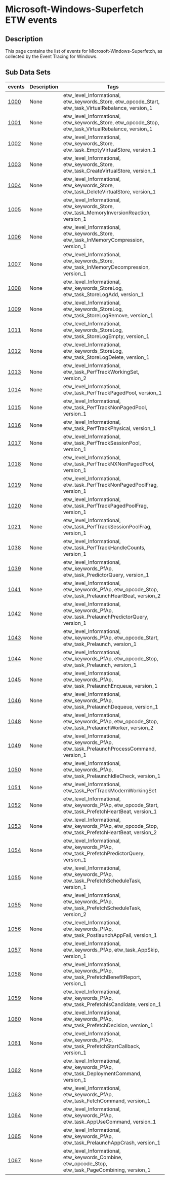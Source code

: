 # Microsoft-Windows-Superfetch ETW events

## Description
This page contains the list of events for Microsoft-Windows-Superfetch, as collected by the Event Tracing for Windows.

## Sub Data Sets
|events|Description|Tags|
|---|---|---|
|[1000](events/event-1000_v1.md)|None|etw_level_Informational, etw_keywords_Store, etw_opcode_Start, etw_task_VirtualRebalance, version_1|
|[1001](events/event-1001_v1.md)|None|etw_level_Informational, etw_keywords_Store, etw_opcode_Stop, etw_task_VirtualRebalance, version_1|
|[1002](events/event-1002_v1.md)|None|etw_level_Informational, etw_keywords_Store, etw_task_EmptyVirtualStore, version_1|
|[1003](events/event-1003_v1.md)|None|etw_level_Informational, etw_keywords_Store, etw_task_CreateVirtualStore, version_1|
|[1004](events/event-1004_v1.md)|None|etw_level_Informational, etw_keywords_Store, etw_task_DeleteVirtualStore, version_1|
|[1005](events/event-1005_v1.md)|None|etw_level_Informational, etw_keywords_Store, etw_task_MemoryInversionReaction, version_1|
|[1006](events/event-1006_v1.md)|None|etw_level_Informational, etw_keywords_Store, etw_task_InMemoryCompression, version_1|
|[1007](events/event-1007_v1.md)|None|etw_level_Informational, etw_keywords_Store, etw_task_InMemoryDecompression, version_1|
|[1008](events/event-1008_v1.md)|None|etw_level_Informational, etw_keywords_StoreLog, etw_task_StoreLogAdd, version_1|
|[1009](events/event-1009_v1.md)|None|etw_level_Informational, etw_keywords_StoreLog, etw_task_StoreLogRemove, version_1|
|[1011](events/event-1011_v1.md)|None|etw_level_Informational, etw_keywords_StoreLog, etw_task_StoreLogEmpty, version_1|
|[1012](events/event-1012_v1.md)|None|etw_level_Informational, etw_keywords_StoreLog, etw_task_StoreLogDelete, version_1|
|[1013](events/event-1013_v2.md)|None|etw_level_Informational, etw_task_PerfTrackWorkingSet, version_2|
|[1014](events/event-1014_v1.md)|None|etw_level_Informational, etw_task_PerfTrackPagedPool, version_1|
|[1015](events/event-1015_v1.md)|None|etw_level_Informational, etw_task_PerfTrackNonPagedPool, version_1|
|[1016](events/event-1016_v1.md)|None|etw_level_Informational, etw_task_PerfTrackPhysical, version_1|
|[1017](events/event-1017_v1.md)|None|etw_level_Informational, etw_task_PerfTrackSessionPool, version_1|
|[1018](events/event-1018_v1.md)|None|etw_level_Informational, etw_task_PerfTrackNXNonPagedPool, version_1|
|[1019](events/event-1019_v1.md)|None|etw_level_Informational, etw_task_PerfTrackNonPagedPoolFrag, version_1|
|[1020](events/event-1020_v1.md)|None|etw_level_Informational, etw_task_PerfTrackPagedPoolFrag, version_1|
|[1021](events/event-1021_v1.md)|None|etw_level_Informational, etw_task_PerfTrackSessionPoolFrag, version_1|
|[1038](events/event-1038_v1.md)|None|etw_level_Informational, etw_task_PerfTrackHandleCounts, version_1|
|[1039](events/event-1039_v1.md)|None|etw_level_Informational, etw_keywords_PfAp, etw_task_PredictorQuery, version_1|
|[1041](events/event-1041_v2.md)|None|etw_level_Informational, etw_keywords_PfAp, etw_opcode_Stop, etw_task_PrelaunchHeartBeat, version_2|
|[1042](events/event-1042_v1.md)|None|etw_level_Informational, etw_keywords_PfAp, etw_task_PrelaunchPredictorQuery, version_1|
|[1043](events/event-1043_v1.md)|None|etw_level_Informational, etw_keywords_PfAp, etw_opcode_Start, etw_task_Prelaunch, version_1|
|[1044](events/event-1044_v1.md)|None|etw_level_Informational, etw_keywords_PfAp, etw_opcode_Stop, etw_task_Prelaunch, version_1|
|[1045](events/event-1045_v1.md)|None|etw_level_Informational, etw_keywords_PfAp, etw_task_PrelaunchEnqueue, version_1|
|[1046](events/event-1046_v1.md)|None|etw_level_Informational, etw_keywords_PfAp, etw_task_PrelaunchDequeue, version_1|
|[1048](events/event-1048_v2.md)|None|etw_level_Informational, etw_keywords_PfAp, etw_opcode_Stop, etw_task_PrelaunchWorker, version_2|
|[1049](events/event-1049_v1.md)|None|etw_level_Informational, etw_keywords_PfAp, etw_task_PrelaunchProcessCommand, version_1|
|[1050](events/event-1050_v1.md)|None|etw_level_Informational, etw_keywords_PfAp, etw_task_PrelaunchIdleCheck, version_1|
|[1051](events/event-1051.md)|None|etw_level_Informational, etw_task_PerfTrackModernWorkingSet|
|[1052](events/event-1052_v1.md)|None|etw_level_Informational, etw_keywords_PfAp, etw_opcode_Start, etw_task_PrefetchHeartBeat, version_1|
|[1053](events/event-1053_v2.md)|None|etw_level_Informational, etw_keywords_PfAp, etw_opcode_Stop, etw_task_PrefetchHeartBeat, version_2|
|[1054](events/event-1054_v1.md)|None|etw_level_Informational, etw_keywords_PfAp, etw_task_PrefetchPredictorQuery, version_1|
|[1055](events/event-1055_v1.md)|None|etw_level_Informational, etw_keywords_PfAp, etw_task_PrefetchScheduleTask, version_1|
|[1055](events/event-1055_v2.md)|None|etw_level_Informational, etw_keywords_PfAp, etw_task_PrefetchScheduleTask, version_2|
|[1056](events/event-1056_v1.md)|None|etw_level_Informational, etw_keywords_PfAp, etw_task_PostlaunchAppFail, version_1|
|[1057](events/event-1057_v1.md)|None|etw_level_Informational, etw_keywords_PfAp, etw_task_AppSkip, version_1|
|[1058](events/event-1058_v1.md)|None|etw_level_Informational, etw_keywords_PfAp, etw_task_PrefetchBenefitReport, version_1|
|[1059](events/event-1059_v1.md)|None|etw_level_Informational, etw_keywords_PfAp, etw_task_PrefetchIsCandidate, version_1|
|[1060](events/event-1060_v1.md)|None|etw_level_Informational, etw_keywords_PfAp, etw_task_PrefetchDecision, version_1|
|[1061](events/event-1061_v1.md)|None|etw_level_Informational, etw_keywords_PfAp, etw_task_PrefetchStartCallback, version_1|
|[1062](events/event-1062_v1.md)|None|etw_level_Informational, etw_keywords_PfAp, etw_task_DeploymentCommand, version_1|
|[1063](events/event-1063_v1.md)|None|etw_level_Informational, etw_keywords_PfAp, etw_task_FetchCommand, version_1|
|[1064](events/event-1064_v1.md)|None|etw_level_Informational, etw_keywords_PfAp, etw_task_AppUseCommand, version_1|
|[1065](events/event-1065_v1.md)|None|etw_level_Informational, etw_keywords_PfAp, etw_task_PrelaunchAppCrash, version_1|
|[1067](events/event-1067_v1.md)|None|etw_level_Informational, etw_keywords_Combine, etw_opcode_Stop, etw_task_PageCombining, version_1|
